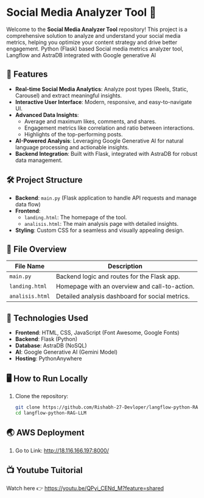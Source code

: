 # Social Media Analyzer Tool 🌟

Welcome to the **Social Media Analyzer Tool** repository! This project is a comprehensive solution to analyze and understand your social media metrics, helping you optimize your content strategy and drive better engagement. Python (Flask) based Social media metrics analyzer tool, Langflow and AstraDB integrated with Google generative AI

## 🚀 Features

- **Real-time Social Media Analytics**: Analyze post types (Reels, Static, Carousel) and extract meaningful insights.
- **Interactive User Interface**: Modern, responsive, and easy-to-navigate UI.
- **Advanced Data Insights**:
  - Average and maximum likes, comments, and shares.
  - Engagement metrics like correlation and ratio between interactions.
  - Highlights of the top-performing posts.
- **AI-Powered Analysis**: Leveraging Google Generative AI for natural language processing and actionable insights.
- **Backend Integration**: Built with Flask, integrated with AstraDB for robust data management.

## 🛠️ Project Structure

- **Backend**: `main.py` (Flask application to handle API requests and manage data flow)
- **Frontend**: 
  - `landing.html`: The homepage of the tool.
  - `analisis.html`: The main analysis page with detailed insights.
- **Styling**: Custom CSS for a seamless and visually appealing design.

## 📂 File Overview

| File Name        | Description                                      |
|-------------------|--------------------------------------------------|
| `main.py`         | Backend logic and routes for the Flask app.      |
| `landing.html`    | Homepage with an overview and call-to-action.    |
| `analisis.html`   | Detailed analysis dashboard for social metrics.  |

## 🔧 Technologies Used

- **Frontend**: HTML, CSS, JavaScript (Font Awesome, Google Fonts)
- **Backend**: Flask (Python)
- **Database**: AstraDB (NoSQL)
- **AI**: Google Generative AI (Gemini Model)
- **Hosting**: PythonAnywhere

## 🖥️ How to Run Locally

1. Clone the repository:
   ```bash
   git clone https://github.com/Rishabh-27-Devloper/langflow-python-RAG-LLM.git
   cd langflow-python-RAG-LLM
   ```
## 🌏 AWS Deployment

1. Go to Link:
   http://18.116.166.197:8000/

## 📺 Youtube Tuitorial

Watch here 👉 https://youtu.be/QPyi_CENd_M?feature=shared
